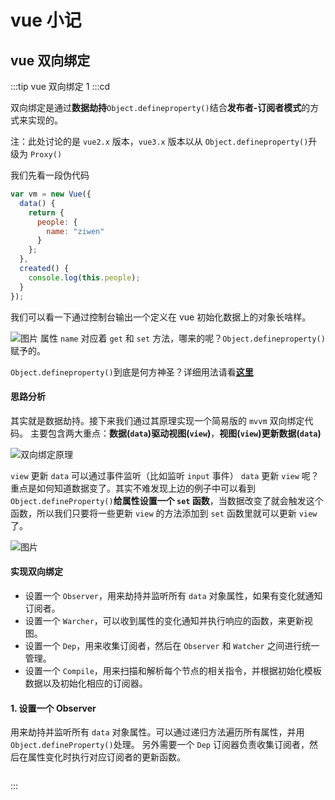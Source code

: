# vue 小记

## vue 双向绑定

:::tip vue 双向绑定 1
:::cd

双向绑定是通过**数据劫持**`Object.defineproperty()`结合**发布者-订阅者模式**的方式来实现的。

注：此处讨论的是 `vue2.x` 版本，`vue3.x` 版本以从 `Object.defineproperty()`升级为 `Proxy()`

我们先看一段伪代码

```js
var vm = new Vue({
  data() {
    return {
      people: {
        name: "ziwen"
      }
    };
  },
  created() {
    console.log(this.people);
  }
});
```

我们可以看一下通过控制台输出一个定义在 vue 初始化数据上的对象长啥样。

![图片](/img/question/vue/qv1.png)
属性 `name` 对应着 `get` 和 `set` 方法，哪来的呢？`Object.defineproperty()`赋予的。

`Object.defineproperty()`到底是何方神圣？详细用法请看[**这里**](https://developer.mozilla.org/zh-CN/docs/Web/JavaScript/Reference/Global_Objects/Object/defineProperty)

#### 思路分析

其实就是数据劫持。接下来我们通过其原理实现一个简易版的 `mvvm` 双向绑定代码。
主要包含两大重点：**数据(`data`)驱动视图(`view`)**，**视图(`view`)更新数据(`data`)**

![双向绑定原理](/img/question/vue/sxbdyl.jpg)

`view` 更新 `data` 可以通过事件监听（比如监听 `input` 事件）
`data` 更新 `view` 呢？重点是如何知道数据变了。其实不难发现上边的例子中可以看到 `Object.defineProperty()`**给属性设置一个 `set` 函数**，当数据改变了就会触发这个函数，所以我们只要将一些更新 `view` 的方法添加到 `set` 函数里就可以更新 `view` 了。

![图片](/img/question/vue/qv2.jpg)

#### 实现双向绑定

- 设置一个 `Observer`，用来劫持并监听所有 `data` 对象属性，如果有变化就通知订阅者。
- 设置一个 `Warcher`，可以收到属性的变化通知并执行响应的函数，来更新视图。
- 设置一个 `Dep`，用来收集订阅者，然后在 `Observer` 和 `Watcher` 之间进行统一管理。
- 设置一个 `Compile`，用来扫描和解析每个节点的相关指令，并根据初始化模板数据以及初始化相应的订阅器。

#### 1. 设置一个 Observer

用来劫持并监听所有 `data` 对象属性。可以通过递归方法遍历所有属性，并用 `Object.defineProperty()`处理。
另外需要一个 `Dep` 订阅器负责收集订阅者，然后在属性变化时执行对应订阅者的更新函数。

```js
```

:::
